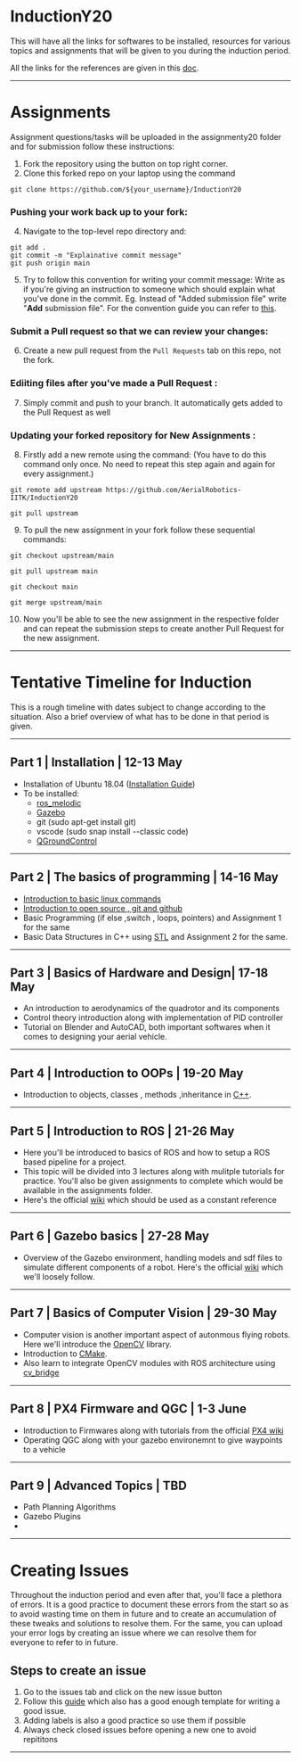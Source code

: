 # InductionY20

This will have all the links for softwares to be installed, resources for various topics and assignments that will be given to you during the induction period. 

All the links for the references are given in this [doc](https://docs.google.com/document/d/1tlWWxvqxxRihGTLHX_BZnDqyFVVY5CSu_ZV70bWjWLI/edit).

---

# Assignments

Assignment questions/tasks will be uploaded in the assignmenty20 folder and for submission follow these instructions: 

1. Fork the repository using the button on top right corner.
2. Clone this forked repo on your laptop using the command

```
git clone https://github.com/${your_username}/InductionY20
```
<!-- 3. Create a new branch using the command ( keep your branch name ariitk/name_inductiony20)
```
git checkout -b ${your_branch_name}
``` -->
### Pushing your work back up to your fork: 

4. Navigate to the top-level repo directory and:
``` 
git add .
git commit -m "Explainative commit message"
git push origin main 
``` 
5. Try to follow this convention for writing your commit message: Write as if you're giving an instruction to someone which should explain what you've done in the commit. Eg. Instead of "Added submission file" write "**Add** submission file". For the convention guide you can refer to [this](https://chris.beams.io/posts/git-commit/).
### Submit a Pull request so that we can review your changes:

6. Create a new pull request from the `Pull Requests` tab on this repo, not the fork.

### Ediiting files after you've made a Pull Request :

7. Simply commit and push to your branch. It automatically gets added to the Pull Request as well

### Updating your forked repository for **New Assignments** :

8. Firstly add a new remote using the command: (You have to do this command only once. No need to repeat this step again and again for every assignment.)
```
git remote add upstream https://github.com/AerialRobotics-IITK/InductionY20
```
```
git pull upstream
```
9. To pull the new assignment in your fork follow these sequential commands:

```
git checkout upstream/main
```
```
git pull upstream main
```
```
git checkout main
```
```
git merge upstream/main
```

10. Now you'll be able to see the new assignment in the respective folder and can repeat the submission steps to create another Pull Request for the new assignment.

---

# Tentative Timeline for Induction
This is a rough timeline with dates subject to change according to the situation. Also a brief overview of what has to be done in that period is given. 

---
## Part 1 | Installation | 12-13 May
- Installation of Ubuntu 18.04 ([Installation Guide](https://rajneesh44.medium.com/dual-booting-ubuntu-in-ssd-with-windows-installed-b2ffcfc7b452))
- To be installed:
    - [ros_melodic](http://wiki.ros.org/melodic/Installation/Ubuntu)
    - [Gazebo](http://gazebosim.org/tutorials?cat=install&tut=install_ubuntu&ver=9.0)
    - git (sudo apt-get install git)
    - vscode (sudo snap install --classic code)
    - [QGroundControl](https://docs.qgroundcontrol.com/master/en/getting_started/download_and_install.html)
    
---
## Part 2 | The basics of programming | 14-16 May
- [Introduction to basic linux commands](https://medium.com/swlh/basic-linux-commands-we-should-all-know-35e646d38a08)
- [Introduction to open source , git and github](https://www.youtube.com/watch?v=cEGIFZDyszA&list=PL6gx4Cwl9DGAKWClAD_iKpNC0bGHxGhcx)
- Basic Programming (if else ,switch , loops, pointers) and Assignment 1 for the same
- Basic Data Structures in C++ using [STL](https://www.geeksforgeeks.org/the-c-standard-template-library-stl/) and Assignment 2 for the same.

---

## Part 3 | Basics of Hardware and Design| 17-18 May
- An introduction to aerodynamics of the quadrotor and its components
- Control theory introduction along with implementation of PID controller
- Tutorial on Blender and AutoCAD, both important softwares when it comes to designing your aerial vehicle.
---
## Part 4 | Introduction to OOPs | 19-20 May
- Introduction to objects, classes , methods ,inheritance in [C++](https://www.w3schools.com/cpp/cpp_oop.asp). 
---

## Part 5 | Introduction to ROS | 21-26 May
- Here you'll be introduced to basics of ROS and how to setup a ROS based pipeline for a project. 
- This topic will be divided into 3 lectures along with mulitple tutorials for practice. You'll also be given assignments to complete which would be available in the assignments folder.
- Here's the official [wiki](http://wiki.ros.org/Documentation) which should be used as a constant reference
---
## Part 6 | Gazebo basics | 27-28 May
- Overview of the Gazebo environment, handling models and sdf files to simulate different components of a robot. Here's the official [wiki](http://gazebosim.org/tutorials) which we'll loosely follow.
---
## Part 7 | Basics of Computer Vision | 29-30 May
- Computer vision is another important aspect of autonmous flying robots. Here we'll introduce the [OpenCV](https://docs.opencv.org/master/d1/dfb/intro.html) library.
- Introduction to [CMake](https://cmake.org/cmake/help/latest/guide/tutorial/index.html).
- Also learn to integrate OpenCV modules with ROS architecture using [cv_bridge](http://wiki.ros.org/cv_bridge/Tutorials/UsingCvBridgeToConvertBetweenROSImagesAndOpenCVImages)
---

## Part 8 | PX4 Firmware and QGC | 1-3 June
- Introduction to Firmwares along with tutorials from the official [PX4 wiki](https://docs.px4.io/master/en/)
- Operating QGC along with your gazebo environemnt to give waypoints to a vehicle
---
## Part 9 | Advanced Topics | TBD 
- Path Planning Algorithms
- Gazebo Plugins
- 
---

# Creating Issues
Throughout the induction period and even after that, you'll face a plethora of errors. It is a good practice to document these errors from the start so as to avoid wasting time on them in future and to create an accumulation of these tweaks and solutions to resolve them. For the same, you can upload your error logs by creating an issue where we can resolve them for everyone to refer to in future.

## Steps to create an issue
1. Go to the issues tab and click on the new issue button
2. Follow this [guide](https://github.com/codeforamerica/howto/blob/master/Good-GitHub-Issues.md) which also has a good enough template for writing a good issue.
3. Adding labels is also a good practice so use them if possible
4. Always check closed issues before opening a new one to avoid repititons
---

